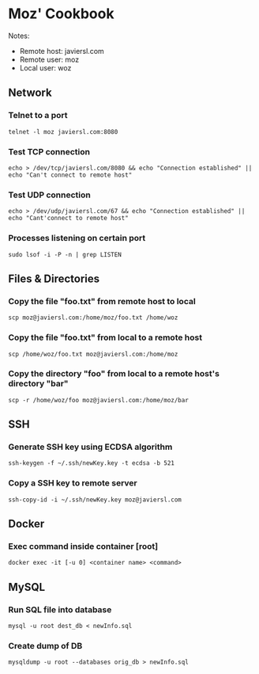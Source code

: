 # Moz' Cookbook

Notes:
 - Remote host: javiersl.com
 - Remote user: moz
 - Local user: woz

## Network

### Telnet to a port
    telnet -l moz javiersl.com:8080

### Test TCP connection
    echo > /dev/tcp/javiersl.com/8080 && echo "Connection established" || echo "Can't connect to remote host"

### Test UDP connection
    echo > /dev/udp/javiersl.com/67 && echo "Connection established" || echo "Cant'connect to remote host"

### Processes listening on certain port
    sudo lsof -i -P -n | grep LISTEN

## Files & Directories

### Copy the file "foo.txt" from remote host to local
    scp moz@javiersl.com:/home/moz/foo.txt /home/woz

### Copy the file "foo.txt" from local to a remote host
    scp /home/woz/foo.txt moz@javiersl.com:/home/moz

### Copy the directory "foo" from local to a remote host's directory "bar"
    scp -r /home/woz/foo moz@javiersl.com:/home/moz/bar

## SSH

### Generate SSH key using ECDSA algorithm
    ssh-keygen -f ~/.ssh/newKey.key -t ecdsa -b 521
    
### Copy a SSH key to remote server
    ssh-copy-id -i ~/.ssh/newKey.key moz@javiersl.com

## Docker

### Exec command inside container [root]
    docker exec -it [-u 0] <container name> <command>

## MySQL

### Run SQL file into database
    mysql -u root dest_db < newInfo.sql

### Create dump of DB
    mysqldump -u root --databases orig_db > newInfo.sql
